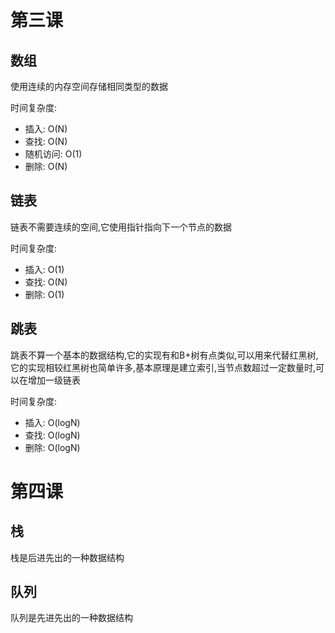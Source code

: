 # 第三课

## 数组
使用连续的内存空间存储相同类型的数据

时间复杂度:

- 插入: O(N)
- 查找: O(N)
- 随机访问: O(1)
- 删除: O(N)

## 链表
链表不需要连续的空间,它使用指针指向下一个节点的数据

时间复杂度:

- 插入: O(1)
- 查找: O(N)
- 删除: O(1)


## 跳表
跳表不算一个基本的数据结构,它的实现有和B+树有点类似,可以用来代替红黑树,它的实现相较红黑树也简单许多,基本原理是建立索引,当节点数超过一定数量时,可以在增加一级链表

时间复杂度:

- 插入: O(logN)
- 查找: O(logN)
- 删除: O(logN)

# 第四课

## 栈
栈是后进先出的一种数据结构

## 队列
队列是先进先出的一种数据结构

